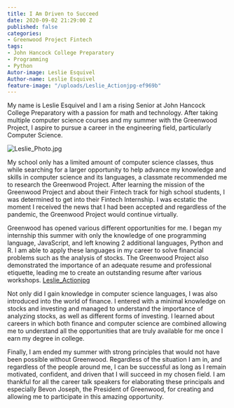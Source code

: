 ```yaml
---
title: I Am Driven to Succeed
date: 2020-09-02 21:29:00 Z
published: false
categories:
- Greenwood Project Fintech
tags:
- John Hancock College Preparatory
- Programming
- Python
Autor-image: Leslie Esquivel
Author-name: Leslie Esquivel
feature-image: "/uploads/Leslie_Actionjpg-ef969b"
---
```


My name is Leslie Esquivel and I am a rising Senior at John Hancock College Preparatory with a passion for math and technology. After taking multiple computer science courses and my summer with the Greenwood Project, I aspire to pursue a career in the engineering field, particularly Computer Science.

![Leslie_Photo.jpg](/uploads/Leslie_Photo.jpg)

My school only has a limited amount of computer science classes, thus while searching for a larger opportunity to help advance my knowledge and skills in computer science and its languages, a classmate recommended me to research the Greenwood Project. After learning the mission of the Greenwood Project and about their Fintech track for high school students,  I was determined to get into their Fintech Internship. I was ecstatic the moment I received the news that I had been accepted and regardless of the pandemic, the Greenwood Project would continue virtually. 

Greenwood has opened various different opportunities for me. I began my internship this summer with only the knowledge of one programming language, JavaScript, and left knowing 2 additional languages, Python and R. I am able to apply these languages in my career to solve financial problems such as  the analysis of stocks. The Greenwood Project also demonstrated the importance of an adequate resume and professional etiquette, leading me to create an outstanding resume after various workshops. 
[Leslie_Actionjpg](/uploads/Leslie_Actionjpg)

Not only did I gain knowledge in computer science languages, I was also introduced into the world of finance. I entered with a minimal knowledge on stocks and investing and managed to understand the importance of analyzing stocks, as well as different forms of investing. I learned about careers in which both finance and computer science are combined allowing me to understand all the opportunities that are truly available for me once I earn my degree in college. 

Finally, I am ended my summer with strong principles that would not have been possible without Greenwood. Regardless of the situation I am in, and regardless of the people around me, I can be successful as long as I remain motivated, confident, and driven that I will succeed in my chosen field. I am thankful for all the career talk speakers for elaborating these principals and especially Bevon Joseph, the President of Greenwood, for creating and allowing me to participate in this amazing opportunity.
